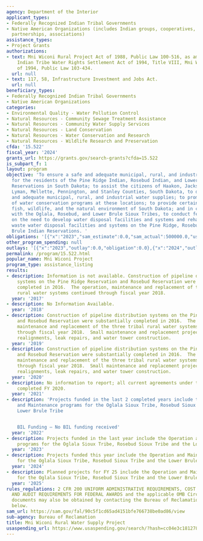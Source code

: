 ```yaml
---
agency: Department of the Interior
applicant_types:
- Federally Recognized Indian Tribal Governments
- Native American Organizations (includes Indian groups, cooperatives, corporations,
  partnerships, associations)
assistance_types:
- Project Grants
authorizations:
- text: Mni Wiconi Rural Project Act of 1988, Public Law 100-516, as amended; Yavapai-Prescott
    Indian Tribe Water Rights Settlement Act of 1994, Title VIII, Mni Wiconi Act Amendments
    of 1994, Public Law 103-434.
  url: null
- text: 117, 58, Infrastructure Investment and Jobs Act.
  url: null
beneficiary_types:
- Federally Recognized Indian Tribal Governments
- Native American Organizations
categories:
- Environmental Quality - Water Pollution Control
- Natural Resources - Community Sewage Treatment Assistance
- Natural Resources - Community Water Supply Services
- Natural Resources - Land Conservation
- Natural Resources - Water Conservation and Research
- Natural Resources - Wildlife Research and Preservation
cfda: '15.522'
fiscal_year: '2024'
grants_url: https://grants.gov/search-grants?cfda=15.522
is_subpart_f: 1
layout: program
objective: 'To ensure a safe and adequate municipal, rural, and industrial water supply
  for the residents of the Pine Ridge Indian, Rosebud Indian, and Lower Brule Indian
  Reservations in South Dakota; to assist the citizens of Haakon, Jackson, Jones,
  Lyman, Mellette, Pennington, and Stanley Counties, South Dakota, to develop safe
  and adequate municipal, rural, and industrial water supplies; to promote the implementation
  of water conservation programs at these locations; to provide certain benefits to
  fish, wildlife, and the natural environment of South Dakota; and in consultation
  with the Oglala, Rosebud, and Lower Brule Sioux Tribes, to conduct feasibility studies
  on the need to develop water disposal facilities and systems and rehabilitate existing
  waste water disposal facilities and systems on the Pine Ridge, Rosebud, and Lower
  Brule Indian Reservations. '
obligations: '[{"x":"2023","sam_estimate":0.0,"sam_actual":500000.0,"usa_spending_actual":17409673.0},{"x":"2024","sam_estimate":0.0,"sam_actual":92853046.0,"usa_spending_actual":92853046.0},{"x":"2025","sam_estimate":0.0,"sam_actual":68583000.0,"usa_spending_actual":0.0}]'
other_program_spending: null
outlays: '[{"x":"2023","outlay":0.0,"obligation":0.0},{"x":"2024","outlay":0.0,"obligation":77370000.0},{"x":"2025","outlay":0.0,"obligation":0.0}]'
permalink: /program/15.522.html
popular_name: Mni Wiconi Project
program_type: assistance_listing
results:
- description: Information is not available. Construction of pipeline distribution
    systems on the Pine Ridge Reservation and Rosebud Reservation were substantially
    completed in 2016.  The operation, maintenance and replacement of the three tribal
    rural water systems continued through fiscal year 2018.
  year: '2017'
- description: No Information Available.
  year: '2018'
- description: Construction of pipeline distribution systems on the Pine Ridge Reservation
    and Rosebud Reservation were substantially completed in 2016.  The operation,
    maintenance and replacement of the three tribal rural water systems continued
    through fiscal year 2018.  Small maintenance and replacement projects include
    realignments, leak repairs, and water tower construction.
  year: '2019'
- description: Construction of pipeline distribution systems on the Pine Ridge Reservation
    and Rosebud Reservation were substantially completed in 2016.  The operation,
    maintenance and replacement of the three tribal rural water systems continued
    through fiscal year 2018.  Small maintenance and replacement projects include
    realignments, leak repairs, and water tower construction.
  year: '2020'
- description: No information to report; all current agreements under this program
    completed FY 2020.
  year: '2021'
- description: 'Projects funded in the last 2 completed years include the Operation
    and Maintenance programs for the Oglala Sioux Tribe, Rosebud Sioux Tribe and the
    Lower Brule Tribe


    BIL Funding – No BIL funding received'
  year: '2022'
- description: Projects funded in the last year include the Operation and Maintenance
    programs for the Oglala Sioux Tribe, Rosebud Sioux Tribe and the Lower Brule Tribe
  year: '2023'
- description: Projects funded this year include the Operation and Maintenance programs
    for the Oglala Sioux Tribe, Rosebud Sioux Tribe and the Lower Brule Tribe
  year: '2024'
- description: Planned projects for FY 25 include the Operation and Maintenance programs
    for the Oglala Sioux Tribe, Rosebud Sioux Tribe and the Lower Brule Tribe
  year: '2025'
rules_regulations: 2 CFR 200 UNIFORM ADMINISTRATIVE REQUIREMENTS, COST PRINCIPLES,
  AND AUDIT REQUIREMENTS FOR FEDERAL AWARDS and the applicable OMB Circulars.  These
  documents may also be obtained by contacting the Bureau of Reclamation Office listed
  below.
sam_url: https://sam.gov/fal/90c5f1cd65ad4151bfe766738be0ad86/view
sub-agency: Bureau of Reclamation
title: Mni Wiconi Rural Water Supply Project
usaspending_url: https://www.usaspending.gov/search/?hash=cc04e3c181278a928b85fcae2af2e321
---
```

